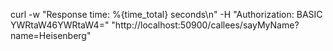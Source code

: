curl -w "Response time: %{time_total} seconds\n" -H "Authorization: BASIC YWRtaW46YWRtaW4=" "http://localhost:50900/callees/sayMyName?name=Heisenberg"
